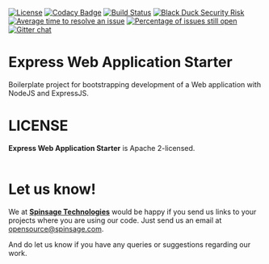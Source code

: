 [![License](https://img.shields.io/badge/License-Apache%202.0-blue.svg)](https://opensource.org/licenses/Apache-2.0)
[![Codacy Badge](https://api.codacy.com/project/badge/Grade/f5fd700a51d64f02b478e3cf829fa732)](https://app.codacy.com/gh/spinsage/express-js-starter-webapp?utm_source=github.com&utm_medium=referral&utm_content=spinsage/express-js-starter-webapp&utm_campaign=Badge_Grade)
[![Build Status](https://travis-ci.com/spinsage/express-js-starter-webapp.svg?branch=main)](https://travis-ci.com/spinsage/express-js-starter-webapp)
[![Black Duck Security Risk](https://copilot.blackducksoftware.com/github/repos/spinsage/express-js-starter-webapp/branches/main/badge-risk.svg)](https://copilot.blackducksoftware.com/github/repos/spinsage/express-js-starter-webapp/branches/main)
[![Average time to resolve an issue](http://isitmaintained.com/badge/resolution/spinsage/express-js-starter-webapp.svg)](http://isitmaintained.com/project/spinsage/express-js-starter-webapp "Average time to resolve an issue")
[![Percentage of issues still open](http://isitmaintained.com/badge/open/spinsage/express-js-starter-webapp.svg)](http://isitmaintained.com/project/spinsage/express-js-starter-webapp "Percentage of issues still open")
[![Gitter chat](https://badges.gitter.im/gitterHQ/gitter.png)](https://gitter.im/spinsage/community)

# Express Web Application Starter
Boilerplate project for bootstrapping development of a Web application with NodeJS and ExpressJS.

# LICENSE
**Express Web Application Starter** is Apache 2-licensed.
<br><br>

# Let us know!
We at [**Spinsage Technologies**](https://www.spinsage.com/) would be happy if you send us links to your projects where you are using our code. Just send us an email at opensource@spinsage.com.

And do let us know if you have any queries or suggestions regarding our work.
